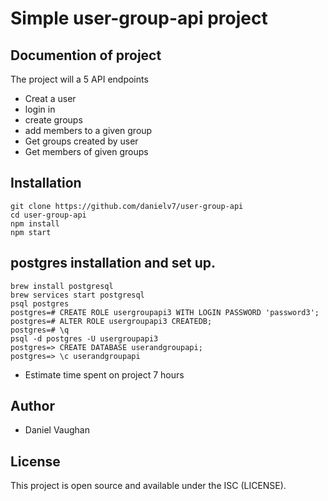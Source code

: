 # Simple user-group-api project 


## Documention of project

The project will a 5 API endpoints 

- Creat a user
- login in
- create groups
- add members to a given group
- Get groups created by user
- Get members of given groups

## Installation

```
git clone https://github.com/danielv7/user-group-api
cd user-group-api
npm install
npm start
```

## postgres installation and set up.
```
brew install postgresql
brew services start postgresql
psql postgres
postgres=# CREATE ROLE usergroupapi3 WITH LOGIN PASSWORD 'password3';
postgres=# ALTER ROLE usergroupapi3 CREATEDB;
postgres=# \q
psql -d postgres -U usergroupapi3
postgres=> CREATE DATABASE userandgroupapi;
postgres=> \c userandgroupapi
```



- Estimate time spent on project 7 hours


## Author

- Daniel Vaughan

## License

This project is open source and available under the ISC (LICENSE).
